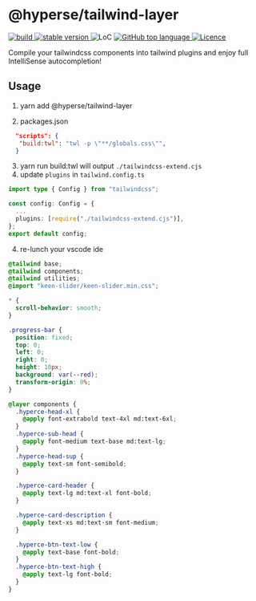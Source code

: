 # @hyperse/tailwind-layer

<p align="left">
  <a aria-label="Build" href="https://github.com/hyperse-io/tailwind-layer/actions?query=workflow%3ACI">
    <img alt="build" src="https://img.shields.io/github/actions/workflow/status/hyperse-io/tailwind-layer/ci-integrity.yml?branch=main&label=ci&logo=github&style=flat-quare&labelColor=000000" />
  </a>
  <a aria-label="stable version" href="https://www.npmjs.com/package/@hyperse/tailwind-layer">
    <img alt="stable version" src="https://img.shields.io/npm/v/%40hyperse%2Ftailwind-layer?branch=main&label=version&logo=npm&style=flat-quare&labelColor=000000" />
  </a>
  <a>
    <img alt="LoC" src="https://img.shields.io/bundlephobia/min/%40hyperse%2Ftailwind-layer?style=flat-quare&labelColor=000000" />
  </a>
  <a aria-label="Top language" href="https://github.com/hyperse-io/tailwind-layer/search?l=typescript">
    <img alt="GitHub top language" src="https://img.shields.io/github/languages/top/hyperse-io/tailwind-layer?style=flat-square&labelColor=000&color=blue">
  </a>
  <a aria-label="Licence" href="https://github.com/hyperse-io/tailwind-layer/blob/main/LICENSE">
    <img alt="Licence" src="https://img.shields.io/github/license/hyperse-io/tailwind-layer?style=flat-quare&labelColor=000000" />
  </a>
</p>

Compile your tailwindcss components into tailwind plugins and enjoy full IntelliSense autocompletion!

## Usage

1. yarn add @hyperse/tailwind-layer

2. packages.json

```json
  "scripts": {
   "build:twl": "twl -p \"**/globals.css\"",
  }
```

3. yarn run build:twl will output `./tailwindcss-extend.cjs`
4. update `plugins` in `tailwind.config.ts`

```ts
import type { Config } from "tailwindcss";

const config: Config = {
  ...
  plugins: [require("./tailwindcss-extend.cjs")],
};
export default config;
```

4. re-lunch your vscode ide

```css filename="app/globals.css"
@tailwind base;
@tailwind components;
@tailwind utilities;
@import "keen-slider/keen-slider.min.css";

* {
  scroll-behavior: smooth;
}

.progress-bar {
  position: fixed;
  top: 0;
  left: 0;
  right: 0;
  height: 10px;
  background: var(--red);
  transform-origin: 0%;
}

@layer components {
  .hyperce-head-xl {
    @apply font-extrabold text-4xl md:text-6xl;
  }
  .hyperce-sub-head {
    @apply font-medium text-base md:text-lg;
  }
  .hyperce-head-sup {
    @apply text-sm font-semibold;
  }

  .hyperce-card-header {
    @apply text-lg md:text-xl font-bold;
  }

  .hyperce-card-description {
    @apply text-xs md:text-sm font-medium;
  }

  .hyperce-btn-text-low {
    @apply text-base font-bold;
  }
  .hyperce-btn-text-high {
    @apply text-lg font-bold;
  }
}
```
